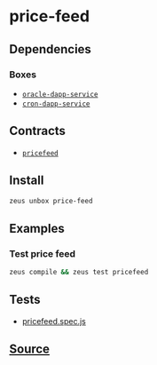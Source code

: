 
price-feed
====================







## Dependencies
### Boxes
* [`oracle-dapp-service`](oracle-dapp-service.md)
* [`cron-dapp-service`](cron-dapp-service.md)



## Contracts
* [`pricefeed`](https://github.com/liquidapps-io/zeus-sdk/tree/master/boxes/groups/sample/price-feed/contracts/eos/pricefeed)
## Install
```bash
zeus unbox price-feed
```
## Examples
### Test price feed
```bash
zeus compile && zeus test pricefeed
```










## Tests 
* [pricefeed.spec.js](https://github.com/liquidapps-io/zeus-sdk/tree/master/boxes/groups/sample/price-feed/test/pricefeed.spec.js)
## [Source](https://github.com/liquidapps-io/zeus-sdk/tree/master/boxes/groups/sample/price-feed)